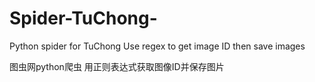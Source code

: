 # Spider-TuChong-
Python spider for TuChong
Use regex to get image ID then save images

图虫网python爬虫
用正则表达式获取图像ID并保存图片
